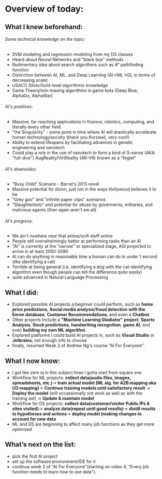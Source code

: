 # Overview of today:
## What I knew beforehand:  
###### Some technical knowledge on the topic:  
- SVM modeling and regression modeling from my DS classes  
- Heard about Neural Networks and "black box" methods  
- Rudimentary idea about search algorithms such as A* pathfinding function  
- Distinction between AI, ML, and Deep Learning (AI->ML->DL in terms of decreasing scale)  
- USACO Silver/Gold-level algorithmic knowledge  
- Game Theory/min-maxing algorithms in game bots (Deep Blue, AlphaGo, AlphaStar)
###### AI's positives:  
- Massive, far-reaching applications in finance, robotics, computing, and literally every other field.  
- "the Singularity" - some point in time where AI will drastically accelerate human technology/society (thank you Kurzweil, very cool!)  
- Ability to extend lifespans by facilitating advances in genetic engineering and nanotech  
- Could play a role in the use of nanotech to form a kind of 5-sense (AKA "full-dive") AugReality/VirtReality (AR-VR) known as a "foglet"  
###### AI's downsides:  
- "Busy Child" Scenario - Barrat's 2013 novel  
- Massive potential for doom, just not in the ways Hollywood believes it to be  
- "Grey goo" and "infinite paper clips" scenarios  
- "Slaughterbots" and potential for abuse by goverments, militaries, and malicious agents (then again aren't we all)  
###### AI's progress:  
- We ain't nowhere near that anime/scifi stuff online  
- People still overwhelmingly better at performing tasks than an AI  
- "AI" is currently at the "narrow" or specialized stage, AGI projected to arrive in at least 2050-2090  
- AI can do anything in reasonable time a human can do in under 1 second (like identifying a cat)  
- Terrible at being general (i.e. identifying a dog with the cat-identifying algorithm even though people can tell the difference quite easily)  
- quite advanced in Natural Language Processing
## What I did:  
- Explored possible AI projects a beginner could perform, such as __home price predictions__, __Social media analysis/fraud detection with the Enron database__, __Customer Recommendations__, and even a __Chatbot__. 
- Other projects include a __"Machine Learning Gladiator" project__, __Sports Analysis__, __Stock predictions__, __handwriting recognition__, __game AI__, and even __building my own ML algorithm__.  
- Explored platforms I could build AI projects in, such as __Visual Studio__ or __Jetbrains__; not enough info to choose
- finally, resumed Week 2 of Andrew Ng's course "AI For Everyone".
## What I now know:
- I got like zero iq in this subject lmao i gotta start from square one
- Workflow for ML projects: **collect data(audio files, images, spreadsheets, etc.)**-> **train actual model (ML alg. for A2B mapping aka I/O mapping)**-> **Continue training models until satisfactory result** -> **Deploy the model** (will occassionally not work as well as with the training set) -> **Update & maintain model**
- Workflow for DS projects: **collect data(customer/visitor Public IPs & sites visited)**-> **analyze data(repeat until good results)**-> **distill results to hypotheses and actions**-> **deploy model (making changes to account for new data**
- ML and DS are beginning to affect many job functions as they get more optimized
## What’s next on the list:
- pick the first AI project
- set up the software environment/IDE for it
- continue week 2 of "AI For Everyone"(starting on video 4, "Every job function needs to learn how to use data").
